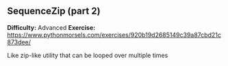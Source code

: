 ## SequenceZip (part 2)
**Difficulty:** Advanced
**Exercise:** https://www.pythonmorsels.com/exercises/920b19d2685149c39a87cbd21c873dee/

Like zip-like utility that can be looped over multiple times
    